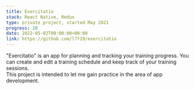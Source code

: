 ```yaml
---
title: Exercitatio 
stack: React Native, Redux
type: private project, started May 2021
progress: 20
date: 2022-05-02T00:00:00+00:00
link: https://github.com/l7f19/exercitatio
---
```


"Exercitatio" is an app for planning and tracking your training progress. You can create and edit a training schedule and keep track of your training sessions.<br/>
This project is intended to let me gain practice in the area of app development.